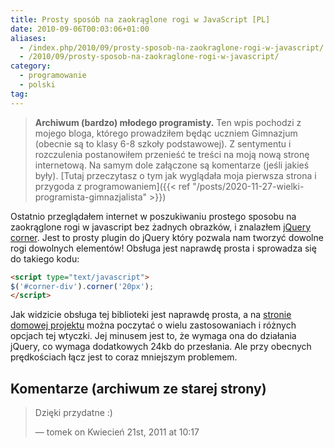```yaml
---
title: Prosty sposób na zaokrąglone rogi w JavaScript [PL]
date: 2010-09-06T00:03:06+01:00
aliases:
  - /index.php/2010/09/prosty-sposob-na-zaokraglone-rogi-w-javascript/
  - /2010/09/prosty-sposob-na-zaokraglone-rogi-w-javascript/
category:
  - programowanie
  - polski
tag:
---
```


> **Archiwum (bardzo) młodego programisty.** Ten wpis pochodzi z mojego bloga, którego prowadziłem będąc uczniem Gimnazjum (obecnie są to klasy 6-8 szkoły podstawowej). Z sentymentu i rozczulenia postanowiłem przenieść te treści na moją nową stronę internetową. Na samym dole załączone są komentarze (jeśli jakieś były). [Tutaj przeczytasz o tym jak wyglądała moja pierwsza strona i przygoda z programowaniem]({{< ref "/posts/2020-11-27-wielki-programista-gimnazjalista" >}})
> 

Ostatnio przeglądałem internet w poszukiwaniu prostego sposobu na zaokrąglone rogi w javascript bez żadnych obrazków, i znalazłem [jQuery corner](http://jquery.malsup.com/corner/). Jest to prosty plugin do jQuery który pozwala nam tworzyć dowolne rogi dowolnych elementów! Obsługa jest naprawdę prosta i sprowadza się do takiego kodu:

```html
<script type="text/javascript">
$('#corner-div').corner('20px');
</script>
```

Jak widzicie obsługa tej biblioteki jest naprawdę prosta, a na [stronie domowej projektu](http://jquery.malsup.com/corner/) można poczytać o wielu zastosowaniach i różnych opcjach tej wtyczki. Jej minusem jest to, że wymaga ona do działania jQuery, co wymaga dodatkowych 24kb do przesłania. Ale przy obecnych prędkościach łącz jest to coraz mniejszym problemem.


## Komentarze (archiwum ze starej strony)

> Dzięki przydatne :)
>
> — tomek on Kwiecień 21st, 2011 at 10:17
